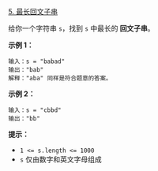 [5. 最长回文子串](https://leetcode.cn/problems/longest-palindromic-substring/)



给你一个字符串 `s`，找到 `s` 中最长的 **回文子串**。



**示例 1：**

```
输入：s = "babad"
输出："bab"
解释："aba" 同样是符合题意的答案。
```

**示例 2：**

```
输入：s = "cbbd"
输出："bb"
```

 

**提示：**

- `1 <= s.length <= 1000`
- `s` 仅由数字和英文字母组成